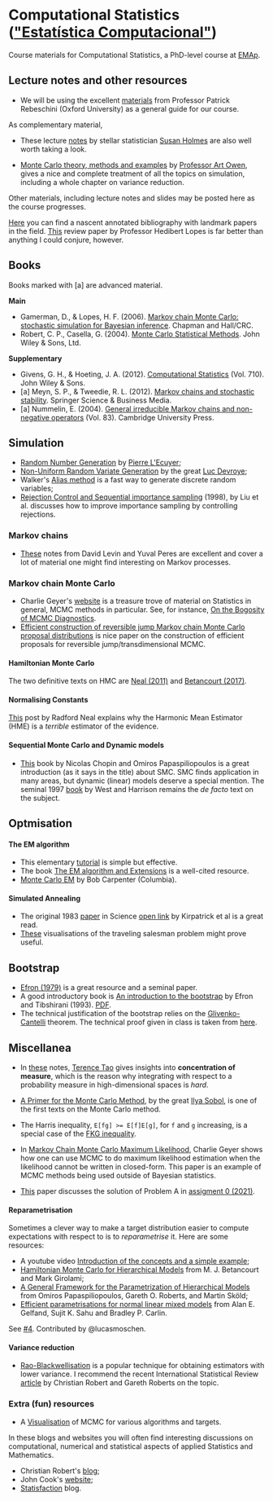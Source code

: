 # Computational Statistics (["Estatística Computacional"](https://emap.fgv.br/disciplina/doutorado/estatistica-computacional))

Course materials for Computational Statistics, a PhD-level course at [EMAp](http://emap.fgv.br/).

## Lecture notes and other resources

- We will be using the excellent [materials](http://www.stats.ox.ac.uk/~rebeschi/teaching/AdvSim/18/index.html) from Professor Patrick Rebeschini (Oxford University) as a general guide for our course. 

As complementary material,

- These lecture [notes](https://statweb.stanford.edu/~susan/courses/s227/)  by stellar statistician [Susan Holmes](https://statweb.stanford.edu/~susan/) are also well worth taking a look.

- [Monte Carlo theory, methods and examples](https://statweb.stanford.edu/~owen/mc/) by [Professor Art Owen](https://statweb.stanford.edu/~owen/), gives a nice and complete treatment of all the topics on simulation, including a whole chapter on variance reduction. 

Other materials, including lecture notes and slides may be posted here as the course progresses. 

[Here](https://github.com/maxbiostat/Computational_Statistics/blob/master/annotated_bibliography.md) you can find a nascent annotated bibliography with landmark papers in the field. 
[This](http://hedibert.org/wp-content/uploads/2021/02/MC-MCMC-references.pdf) review paper by Professor Hedibert Lopes is far better than anything I could conjure, however. 


## Books

Books marked with [a] are advanced material.

**Main**
- Gamerman, D., & Lopes, H. F. (2006). [Markov chain Monte Carlo: stochastic simulation for Bayesian inference](http://www.dme.ufrj.br/mcmc/). Chapman and Hall/CRC.
- Robert, C. P., Casella, G. (2004). [Monte Carlo Statistical Methods](https://www.researchgate.net/profile/Christian_Robert2/publication/2681158_Monte_Carlo_Statistical_Methods/links/00b49535ccaf6ccc8f000000/Monte-Carlo-Statistical-Methods.pdf). John Wiley & Sons, Ltd.

**Supplementary**
- Givens, G. H., & Hoeting, J. A. (2012). [Computational Statistics](https://www.stat.colostate.edu/computationalstatistics/) (Vol. 710). John Wiley & Sons.
- [a] Meyn, S. P., & Tweedie, R. L. (2012). [Markov chains and stochastic stability](https://www.springer.com/gp/book/9781447132691). Springer Science & Business Media.
- [a] Nummelin, E. (2004). [General irreducible Markov chains and non-negative operators](https://www.cambridge.org/core/books/general-irreducible-markov-chains-and-nonnegative-operators/0557D49C011AA90B761FC854D5C14983) (Vol. 83). Cambridge University Press.


## Simulation

- [Random Number Generation](https://www.iro.umontreal.ca/~lecuyer/myftp/papers/handstat.pdf) by [Pierre L'Ecuyer](http://www-labs.iro.umontreal.ca/~lecuyer/);
- [Non-Uniform Random Variate Generation](http://www.nrbook.com/devroye/) by the great [Luc Devroye](http://luc.devroye.org/);
-  Walker's [Alias method](https://en.wikipedia.org/wiki/Alias_method) is a fast way to generate discrete random variables;
- [Rejection Control and Sequential importance sampling](http://stat.rutgers.edu/home/rongchen/publications/98JASA_rejection-control.pdf) (1998), by Liu et al. discusses how to improve importance sampling by controlling rejections.

### Markov chains

- [These](https://pages.uoregon.edu/dlevin/MARKOV/markovmixing.pdf) notes from David Levin and Yuval Peres are excellent and cover a lot of material one might find interesting on Markov processes. 

### Markov chain Monte Carlo

- Charlie Geyer's [website](http://users.stat.umn.edu/~geyer/) is a treasure trove of material on Statistics in general, MCMC methods in particular. 
See, for instance, [On the Bogosity of MCMC Diagnostics](http://users.stat.umn.edu/~geyer/mcmc/diag.html). 
- [Efficient construction of reversible jump Markov chain Monte Carlo proposal distributions](http://www2.stat.duke.edu/~scs/Courses/Stat376/Papers/TransdimMCMC/BrooksRobertsRJ.pdf) is nice paper on the construction of efficient proposals for reversible jump/transdimensional MCMC.

#### Hamiltonian Monte Carlo

The two definitive texts on HMC are [Neal (2011)](https://arxiv.org/pdf/1206.1901.pdf) and [Betancourt (2017)](https://arxiv.org/pdf/1701.02434.pdf). 

#### Normalising Constants

[This](https://radfordneal.wordpress.com/2008/08/17/the-harmonic-mean-of-the-likelihood-worst-monte-carlo-method-ever/) post by Radford Neal explains why the Harmonic Mean Estimator (HME) is a _terrible_ estimator of the evidence.

#### Sequential Monte Carlo and Dynamic models

- [This](https://link.springer.com/book/10.1007/978-3-030-47845-2) book by Nicolas Chopin and Omiros Papaspiliopoulos is a great introduction (as it says in the title) about SMC.
SMC finds application in many areas, but dynamic (linear) models deserve a special mention. The seminal 1997 [book](https://link.springer.com/book/10.1007/b98971) by West and Harrison remains the _de facto_ text on the subject. 

## Optmisation
#### The EM algorithm 
- This elementary [tutorial](https://zhwa.github.io/tutorial-of-em-algorithm.html)  is simple but effective.
- The book [The EM algorithm and Extensions](https://books.google.com.br/books?hl=en&lr=&id=NBawzaWoWa8C&oi=fnd&pg=PR3&dq=The+EM+algorithm+and+Extensions&ots=tp68LOYAvP&sig=iCEMt5YUIMToTSESxLctWcob8VM#v=onepage&q=The%20EM%20algorithm%20and%20Extensions&f=false) is a well-cited resource.
- [Monte Carlo EM](https://github.com/bob-carpenter/case-studies/blob/master/monte-carlo-em/mcem.pdf) by Bob Carpenter (Columbia).

#### Simulated Annealing
- The original 1983 [paper](https://www.science.org/doi/10.1126/science.220.4598.671) in Science [open link](http://wexler.free.fr/library/files/kirkpatrick%20(1983)%20optimization%20by%20simulated%20annealing.pdf) by Kirpatrick et al is a great read.
- [These](https://youtu.be/NPE3zncXA5s) visualisations of the traveling salesman problem might prove useful. 

## Bootstrap

- [Efron (1979)](https://projecteuclid.org/journals/annals-of-statistics/volume-7/issue-1/Bootstrap-Methods-Another-Look-at-the-Jackknife/10.1214/aos/1176344552.full) is a great resource and a seminal paper.
- A good introductory book is [An introduction to the bootstrap](https://www.routledge.com/An-Introduction-to-the-Bootstrap/Efron-Tibshirani/p/book/9780412042317) by Efron and Tibshirani (1993). [PDF](https://cindy.informatik.uni-bremen.de/cosy/teaching/CM_2011/Eval3/pe_efron_93.pdf).
- The technical justification of the bootstrap relies on the [Glivenko-Cantelli](https://en.wikipedia.org/wiki/Glivenko%E2%80%93Cantelli_theorem) theorem. The technical proof given in class is taken from [here](http://www.ms.uky.edu/~mai/sta709/NoteGC.pdf).

## Miscellanea

- In [these](https://terrytao.wordpress.com/2010/01/03/254a-notes-1-concentration-of-measure/) notes, [Terence Tao](https://en.wikipedia.org/wiki/Terence_Tao) gives insights into **concentration of measure**, which is the reason why integrating with respect to a probability measure in high-dimensional spaces is _hard_. 

- [A Primer for the Monte Carlo Method](https://archive.org/details/APrimerForTheMonteCarloMethod), by the great [Ilya Sobol](https://en.wikipedia.org/wiki/Ilya_M._Sobol), is one of the first texts on the Monte Carlo method.

- The Harris inequality, `E[fg] >= E[f]E[g]`, for `f` and `g` increasing, is a special case of the [FKG inequality](https://en.wikipedia.org/wiki/FKG_inequality). 

- In [Markov Chain Monte Carlo Maximum Likelihood](https://www.stat.umn.edu/geyer/f05/8931/c.pdf), Charlie Geyer shows how one can use MCMC to do maximum likelihood estimation when the likelihood cannot be written in closed-form.
This paper is an example of MCMC methods being used outside of Bayesian statistics.

- [This](https://github.com/maxbiostat/Computational_Statistics/blob/master/supporting_material/1997_Dunbar_CollegeMaths.pdf) paper discusses the solution of Problem A in [assigment 0 (2021)](https://github.com/maxbiostat/Computational_Statistics/blob/master/assignments/warmup_assignment.pdf).

#### Reparametrisation

Sometimes a clever way to make a target distribution easier to compute expectations with respect to is to _reparametrise_ it. Here are some resources:

- A youtube video [Introduction of the concepts and a simple example]( https://www.youtube.com/watch?v=gSd1msFFZTw); 
- [Hamiltonian Monte Carlo for Hierarchical Models](https://arxiv.org/abs/1312.0906) from M. J. Betancourt and Mark Girolami; 
- [A General Framework for the Parametrization of Hierarchical Models](https://projecteuclid.org/journals/statistical-science/volume-22/issue-1/A-General-Framework-for-the-Parametrization-of-Hierarchical-Models/10.1214/088342307000000014.full) from Omiros Papaspiliopoulos, Gareth O. Roberts, and Martin Sköld; 
- [Efficient parametrisations for normal linear mixed models](https://www.jstor.org/stable/2337527?seq=1#metadata_info_tab_contents) from Alan E. Gelfand, Sujit K. Sahu and Bradley P. Carlin. 

See [#4](https://github.com/maxbiostat/Computational_Statistics/issues/4). Contributed by @lucasmoschen.

#### Variance reduction

- [Rao-Blackwellisation](http://www.columbia.edu/~im2131/ps/rao-black.pdf) is a popular technique for obtaining estimators with lower variance. I recommend the recent International Statistical Review [article](https://arxiv.org/abs/2101.01011) by Christian Robert and Gareth Roberts on the topic. 

### Extra (fun) resources

- A [Visualisation](https://chi-feng.github.io/mcmc-demo/app.html) of MCMC for various algorithms and targets.

In these blogs and websites you will often find interesting discussions on computational, numerical and statistical aspects of applied Statistics and Mathematics.

- Christian Robert's [blog](https://xianblog.wordpress.com/);
- John Cook's [website](https://www.johndcook.com/blog/);
- [Statisfaction](https://statisfaction.wordpress.com/) blog.
